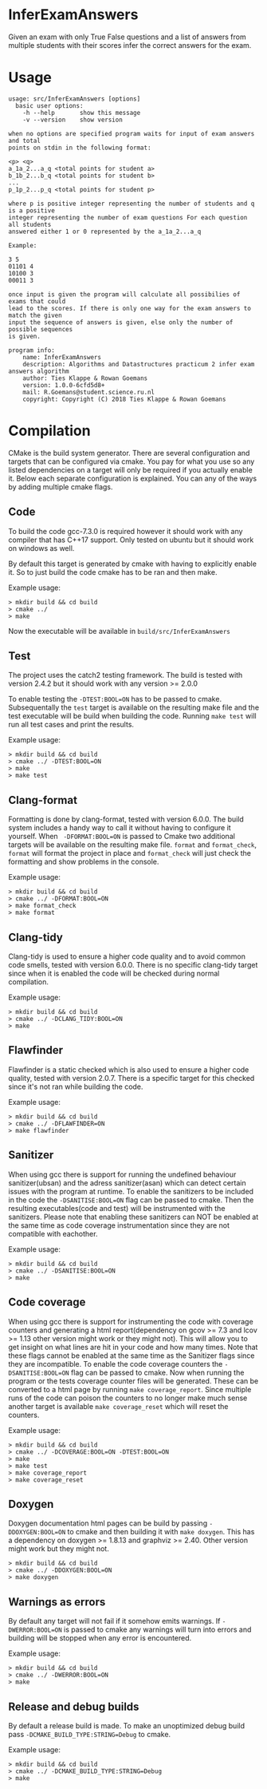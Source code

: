 # InferExamAnswers

Given an exam with only True False questions and a list of answers from multiple 
students with their scores infer the correct answers for the exam.

# Usage
```
usage: src/InferExamAnswers [options]
  basic user options: 
    -h --help   	show this message
    -v --version	show version

when no options are specified program waits for input of exam answers and total
points on stdin in the following format: 

<p> <q>
a_1a_2...a_q <total points for student a>
b_1b_2...b_q <total points for student b>
...
p_1p_2...p_q <total points for student p>

where p is positive integer representing the number of students and q is a positive
integer representing the number of exam questions For each question all students
answered either 1 or 0 represented by the a_1a_2...a_q

Example:

3 5
01101 4
10100 3
00011 3

once input is given the program will calculate all possibilies of exams that could
lead to the scores. If there is only one way for the exam answers to match the given
input the sequence of answers is given, else only the number of possible sequences
is given.

program info:
	name: InferExamAnswers
	description: Algorithms and Datastructures practicum 2 infer exam answers algorithm
	author: Ties Klappe & Rowan Goemans
	version: 1.0.0-6cfd5d8+
	mail: R.Goemans@student.science.ru.nl
	copyright: Copyright (C) 2018 Ties Klappe & Rowan Goemans
```

# Compilation

CMake is the build system generator. There are several configuration and targets that can be configured via cmake. You pay for what you use so any listed dependencies on a target will only be required if you actually enable it. Below each separate configuration is explained. You can any of the ways by adding multiple cmake flags.

## Code
To build the code gcc-7.3.0 is required however it should work with any compiler that has C++17 support. Only tested on ubuntu but it should work on windows as well.

By default this target is generated by cmake with having to explicitly enable it. So to just build the code cmake has to be ran and then make.

Example usage:

```
> mkdir build && cd build
> cmake ../
> make
```

Now the executable will be available in `build/src/InferExamAnswers`

## Test
The project uses the catch2 testing framework. The build is tested with version 2.4.2 but it should work with any version >= 2.0.0

To enable testing the `-DTEST:BOOL=ON` has to be passed to cmake. Subsequentally the `test` target is available on the resulting make file and the test executable will be build when building the code. Running `make test` will run all test cases and print the results.

Example usage:

```
> mkdir build && cd build
> cmake ../ -DTEST:BOOL=ON
> make
> make test
```

## Clang-format
Formatting is done by clang-format, tested with version 6.0.0. The build system includes a handy way to call it without having to configure it yourself. When ` -DFORMAT:BOOL=ON` is passed to Cmake two additional targets will be available on the resulting make file. `format` and `format_check`, `format` will format the project in place and `format_check` will just check the formatting and show problems in the console.

Example usage:

```
> mkdir build && cd build
> cmake ../ -DFORMAT:BOOL=ON
> make format_check
> make format
```

## Clang-tidy
Clang-tidy is used to ensure a higher code quality and to avoid common code smells, tested with version 6.0.0. There is no specific clang-tidy target since when it is enabled the code will be checked during normal compilation.

Example usage:

```
> mkdir build && cd build
> cmake ../ -DCLANG_TIDY:BOOL=ON
> make
```

## Flawfinder
Flawfinder is a static checked which is also used to ensure a higher code quality, tested with version 2.0.7. There is a specific target for this checked since it's not ran while building the code.

Example usage:

```
> mkdir build && cd build
> cmake ../ -DFLAWFINDER=ON
> make flawfinder
```

## Sanitizer
When using gcc there is support for running the undefined behaviour sanitizer(ubsan) and the adress sanitizer(asan) which can detect certain issues with the program at runtime. To enable the sanitizers to be included in the code the `-DSANITISE:BOOL=ON` flag can be passed to cmake. Then the resulting executables(code and test) will be instrumented with the sanitizers. Please note that enabling these sanitizers can NOT be enabled at the same time as code coverage instrumentation since they are not compatible with eachother.

Example usage:

```
> mkdir build && cd build
> cmake ../ -DSANITISE:BOOL=ON
> make
```

## Code coverage
When using gcc there is support for instrumenting the code with coverage counters and generating a html report(dependency on gcov >= 7.3 and lcov >= 1.13 other version might work or they might not). This will allow you to get insight on what lines are hit in your code and how many times. Note that these flags cannot be enabled at the same time as the Sanitizer flags since they are incompatible. To enable the code coverage counters the `-DSANITISE:BOOL=ON` flag can be passed to cmake. Now when running the program or the tests coverage counter files will be generated. These can be converted to a html page by running `make coverage_report`. Since multiple runs of the code can poison the counters to no longer make much sense another target is available `make coverage_reset` which will reset the counters.

Example usage:

```
> mkdir build && cd build
> cmake ../ -DCOVERAGE:BOOL=ON -DTEST:BOOL=ON
> make
> make test
> make coverage_report
> make coverage_reset
```

## Doxygen
Doxygen documentation html pages can be build by passing `-DDOXYGEN:BOOL=ON` to cmake and then building it with `make doxygen`. This has a dependency on doxygen >= 1.8.13 and graphviz >= 2.40. Other version might work but they might not.

```
> mkdir build && cd build
> cmake ../ -DDOXYGEN:BOOL=ON
> make doxygen
```

## Warnings as errors
By default any target will not fail if it somehow emits warnings. If `-DWERROR:BOOL=ON` is passed to cmake any warnings will turn into errors and building will be stopped when any error is encountered.

Example usage:

```
> mkdir build && cd build
> cmake ../ -DWERROR:BOOL=ON
> make
```

## Release and debug builds
By default a release build is made. To make an unoptimized debug build pass `-DCMAKE_BUILD_TYPE:STRING=Debug` to cmake.

Example usage:

```
> mkdir build && cd build
> cmake ../ -DCMAKE_BUILD_TYPE:STRING=Debug
> make
```
